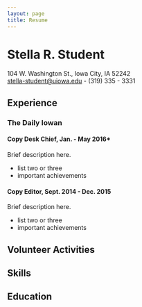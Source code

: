 ```yaml
---
layout: page
title: Resume
---
```


# Stella R. Student
104 W. Washington St., Iowa City, IA 52242  
[stella-student@uiowa.edu](mailto:stella-student@uiowa.edu) - (319) 335 - 3331

## Experience

### The Daily Iowan
#### Copy Desk Chief, Jan. - May 2016*

Brief description here.    

* list two or three
* important achievements

#### Copy Editor, Sept. 2014 - Dec. 2015

Brief description here.    

* list two or three
* important achievements

## Volunteer Activities

## Skills

## Education
